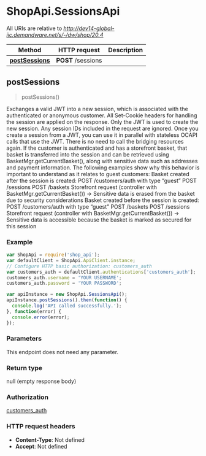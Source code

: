 # ShopApi.SessionsApi

All URIs are relative to *http://dev14-global-iic.demandware.net/s/-/dw/shop/20.4*

Method | HTTP request | Description
------------- | ------------- | -------------
[**postSessions**](SessionsApi.md#postSessions) | **POST** /sessions | 



## postSessions

> postSessions()



  Exchanges a valid JWT into a new session, which is associated with the authenticated or anonymous customer. All  Set-Cookie headers for handling the session are applied on the response.      Only the JWT is used to create the new session. Any session IDs included in the request are ignored.      Once you create a session from a JWT, you can use it in parallel with stateless OCAPI calls that use the JWT.  There is no need to call the bridging resources again.      If the customer is authenticated and has a storefront basket, that basket is transferred into the session and can  be retrieved using BasketMgr.getCurrentBasket(), along with sensitive data such as addresses and payment  information. The following examples show why this behavior is important to understand as it relates to guest  customers:      Basket created after the session is created:      POST /customers/auth with type “guest”  POST /sessions  POST /baskets  Storefront request (controller with BasketMgr.getCurrentBasket())  -&gt; Sensitive data is erased from the basket due to security considerations        Basket created before the session is created:      POST /customers/auth with type “guest”  POST /baskets  POST /sessions  Storefront request (controller with BasketMgr.getCurrentBasket())  -&gt; Sensitive data is accessible because the basket is marked as secured for this session    

### Example

```javascript
var ShopApi = require('shop_api');
var defaultClient = ShopApi.ApiClient.instance;
// Configure HTTP basic authorization: customers_auth
var customers_auth = defaultClient.authentications['customers_auth'];
customers_auth.username = 'YOUR USERNAME';
customers_auth.password = 'YOUR PASSWORD';

var apiInstance = new ShopApi.SessionsApi();
apiInstance.postSessions().then(function() {
  console.log('API called successfully.');
}, function(error) {
  console.error(error);
});

```

### Parameters

This endpoint does not need any parameter.

### Return type

null (empty response body)

### Authorization

[customers_auth](../README.md#customers_auth)

### HTTP request headers

- **Content-Type**: Not defined
- **Accept**: Not defined

